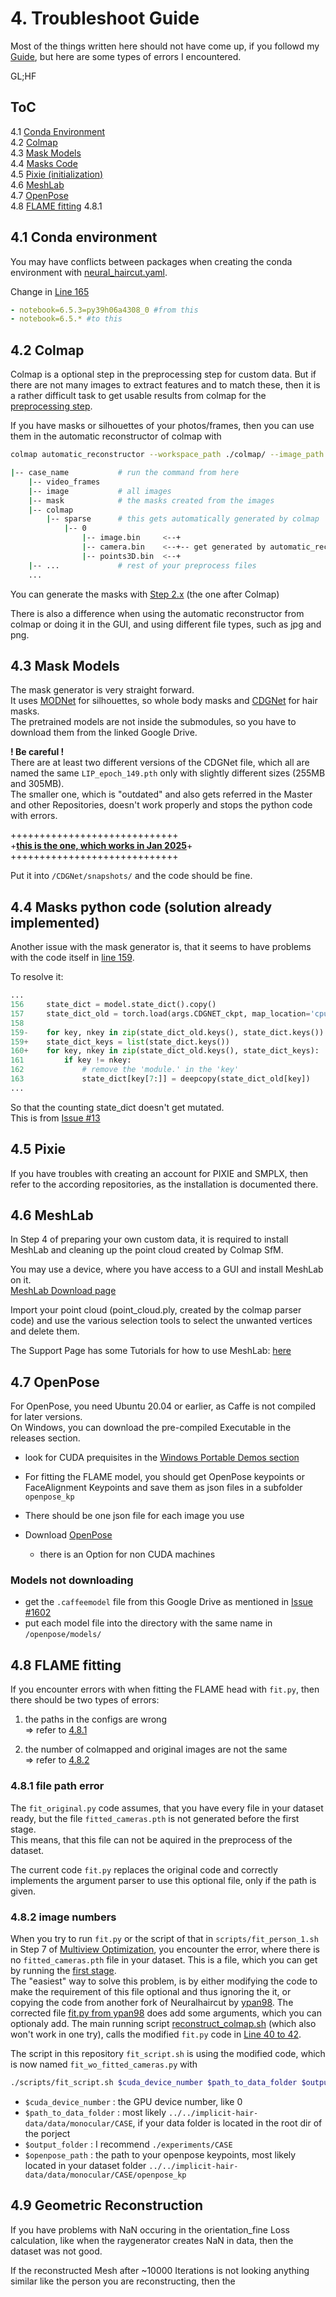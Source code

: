 # 4. Troubleshoot Guide

Most of the things written here should not have come up, if you followd my [Guide](/custom_dataset/), but here are some types of errors I encountered.

GL;HF

## ToC

4.1 [Conda Environment](#41-conda-environment)  
4.2 [Colmap](#42-colmap)  
4.3 [Mask Models](#43-mask-models)  
4.4 [Masks Code](#44-masks-b)  
4.5 [Pixie (initialization)](#45-pixie)  
4.6 [MeshLab](#46-meshlab)  
4.7 [OpenPose](#47-openpose)  
4.8 [FLAME fitting](#48-flame-fitting)
4.8.1


## 4.1 Conda environment

You may have conflicts between packages when creating the conda environment with [neural_haircut.yaml](/neural_haircut.yaml).  

Change in [Line 165](../neural_haircut.yaml#L165)

```yaml
- notebook=6.5.3=py39h06a4308_0 #from this 
- notebook=6.5.* #to this
```


## 4.2 Colmap

Colmap is a optional step in the preprocessing step for custom data. But if there are not many images to extract features and to match these, then it is a rather difficult task to get usable results from colmap for the [preprocessing step](/preprocess_custom_data/readme.md#step-1-optional-run-colmap-sfm-to-obtain-cameras).  

If you have masks or silhouettes of your photos/frames, then you can use them in the automatic reconstructor of colmap with  
```bash
colmap automatic_reconstructor --workspace_path ./colmap/ --image_path ./image/ --mask_path ./masks/
```

```bash
|-- case_name			# run the command from here
	|-- video_frames
	|-- image			# all images
	|-- mask			# the masks created from the images
	|-- colmap
		|-- sparse		# this gets automatically generated by colmap
			|-- 0
				|-- image.bin     <--+
				|-- camera.bin    <--+-- get generated by automatic_reconstructor 
				|-- points3D.bin  <--+
	|-- ...				# rest of your preprocess files
	...

```

You can generate the masks with [Step 2.x]() (the one after Colmap)

There is also a difference when using the automatic reconstructor from colmap or doing it in the GUI, and using different file types, such as jpg and png.

## 4.3 Mask Models

The mask generator is very straight forward.  
It uses [MODNet](/MODNet/) for silhouettes, so whole body masks and [CDGNet](/CDGNet/) for hair masks.  
The pretrained models are not inside the submodules, so you have to download them from the linked Google Drive.  

**! Be careful !**  
There are at least two different versions of the CDGNet file, which all are named the same `LIP_epoch_149.pth` only with slightly different sizes (255MB and 305MB).  
The smaller one, which is "outdated" and also gets referred in the Master and other Repositories, doesn't work properly and stops the python code with errors.  

+++++++++++++++++++++++++++++  
+**[this is the one, which works in Jan 2025](https://onedrive.live.com/?redeem=aHR0cHM6Ly8xZHJ2Lm1zL2YvcyFBaGZRbUVIelk1NFlhMmdHYXNsWG5NMklQQ2s%5FZT1waGs1bWU&id=189E63F34198D017%21107&cid=189E63F34198D017)**+  
+++++++++++++++++++++++++++++  

Put it into `/CDGNet/snapshots/` and the code should be fine.  



## 4.4 Masks python code (solution already implemented)

Another issue with the mask generator is, that it seems to have problems with the code itself in [line 159](https://github.com/Amano47/NeuralHaircut/blob/1dbdd07797458e6e0000bd3a02f3092d419d1756/preprocess_custom_data/calc_masks.py#L159).

To resolve it:  

```python
...
156     state_dict = model.state_dict().copy()
157     state_dict_old = torch.load(args.CDGNET_ckpt, map_location='cpu')
158
159-    for key, nkey in zip(state_dict_old.keys(), state_dict.keys()): # delete this line
159+    state_dict_keys = list(state_dict.keys()) 
160+    for key, nkey in zip(state_dict_old.keys(), state_dict_keys):
161         if key != nkey:
162             # remove the 'module.' in the 'key'
163             state_dict[key[7:]] = deepcopy(state_dict_old[key])
...
```

So that the counting state_dict doesn't get mutated.  
This is from [Issue #13](https://github.com/SamsungLabs/NeuralHaircut/issues/13)  



## 4.5 Pixie

If you have troubles with creating an account for PIXIE and SMPLX, then refer to the according repositories, as the installation is documented there.  



## 4.6 MeshLab

In Step 4 of preparing your own custom data, it is required to install MeshLab and cleaning up the point cloud created by Colmap SfM.  

You may use a device, where you have access to a GUI and install MeshLab on it.  
[MeshLab Download page](https://www.meshlab.net/#download)  

Import your point cloud (point_cloud.ply, created by the colmap parser code) and use the various selection tools to select the unwanted vertices and delete them.  

The Support Page has some Tutorials for how to use MeshLab: [here](https://www.meshlab.net/#support)  

## 4.7 OpenPose

For OpenPose, you need Ubuntu 20.04 or earlier, as Caffe is not compiled for later versions.  
On Windows, you can download the pre-compiled Executable in the releases section.  
- look for CUDA prequisites in the [Windows Portable Demos section](https://github.com/CMU-Perceptual-Computing-Lab/openpose/blob/master/doc/installation/0_index.md#windows-portable-demo)

- For fitting the FLAME model, you should get OpenPose keypoints or FaceAlignment Keypoints and save them as json files in a subfolder `openpose_kp`
- There should be one json file for each image you use   

- Download [OpenPose](https://github.com/CMU-Perceptual-Computing-Lab/openpose/releases)  
	- there is an Option for non CUDA machines  

### Models not downloading

- get the `.caffeemodel` file from this Google Drive as mentioned in [Issue #1602](https://github.com/CMU-Perceptual-Computing-Lab/openpose/issues/1602#issuecomment-641653411)  
- put each model file into the directory with the same name in `/openpose/models/`  

## 4.8 FLAME fitting

If you encounter errors with when fitting the FLAME head with `fit.py`, then there should be two types of errors:  

1. the paths in the configs are wrong  
=> refer to [4.8.1](#481-file-path-error)

2. the number of colmapped and original images are not the same  
=> refer to [4.8.2](#482-image-numbers)

### 4.8.1 file path error

The `fit_original.py` code assumes, that you have every file in your dataset ready, but the file `fitted_cameras.pth` is not generated before the first stage.  
This means, that this file can not be aquired in the preprocess of the dataset.  

The current code `fit.py` replaces the original code and correctly implements the argument parser to use this optional file, only if the path is given.

### 4.8.2 image numbers

When you try to run `fit.py` or the script of that in `scripts/fit_person_1.sh` in Step 7 of [Multiview Optimization](/src/multiview_optimization/), you encounter the error, where there is no `fitted_cameras.pth` file in your dataset. This is a file, which you can get by running the [first stage](/run_geometry_reconstruction.py).  
The "easiest" way to solve this problem, is by either modifying the code to make the requirement of this file optional and thus ignoring the it, or copying the code from another fork of Neuralhaircut by [ypan98](https://github.com/ypan98/NeuralHaircut/tree/main). The corrected file [fit.py from ypan98](https://github.com/ypan98/NeuralHaircut/blob/2064ff912088782fc7426d5eba1a917cabeb8dc6/src/multiview_optimization/fit.py) does add some arguments, which you can optionaly add. The main running script [reconstruct_colmap.sh](https://github.com/ypan98/NeuralHaircut/blob/main/reconstruct_colmap.sh) (which also won't work in one try), calls the modified `fit.py` code in [Line 40 to 42](https://github.com/ypan98/NeuralHaircut/blob/2064ff912088782fc7426d5eba1a917cabeb8dc6/reconstruct_colmap.sh#L40).  

The script in this repository `fit_script.sh` is using the modified code, which is now named `fit_wo_fitted_cameras.py` with
```bash
./scripts/fit_script.sh $cuda_device_number $path_to_data_folder $output_folder $openpose_path
```

- `$cuda_device_number` : the GPU device number, like 0  
- `$path_to_data_folder` : most likely `../../implicit-hair-data/data/monocular/CASE`, if your data folder is located in the root dir of the porject  
- `$output_folder` : I recommend `./experiments/CASE`  
- `$openpose_path` : the path to your openpose keypoints, most likely located in your dataset folder `../../implicit-hair-data/data/monocular/CASE/openpose_kp`

## 4.9 Geometric Reconstruction

<!-- There are rather strage occurences when training the geometric reconstructor.   -->
If you have problems with NaN occuring in the orientation_fine Loss calculation, like when the raygenerator creates NaN in data, then the dataset was not good.

If the reconstructed Mesh after ~10000 Iterations is not looking anything similar like the person you are reconstructing, then the 